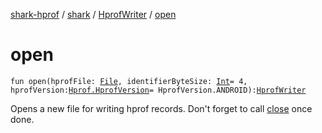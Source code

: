 [shark-hprof](../../index.md) / [shark](../index.md) / [HprofWriter](index.md) / [open](./open.md)

# open

`fun open(hprofFile: `[`File`](https://docs.oracle.com/javase/6/docs/api/java/io/File.html)`, identifierByteSize: `[`Int`](https://kotlinlang.org/api/latest/jvm/stdlib/kotlin/-int/index.html)` = 4, hprofVersion: `[`Hprof.HprofVersion`](../-hprof/-hprof-version/index.md)` = HprofVersion.ANDROID): `[`HprofWriter`](index.md)

Opens a new file for writing hprof records. Don't forget to call [close](close.md) once done.

